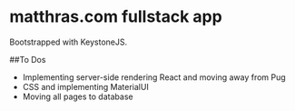 # matthras.com fullstack app

Bootstrapped with KeystoneJS.

##To Dos

* Implementing server-side rendering React and moving away from Pug
* CSS and implementing MaterialUI
* Moving all pages to database
